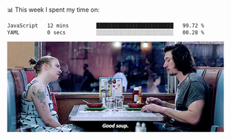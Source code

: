 📊 This week I spent my time on:
<!--START_SECTION:waka-->

```text
JavaScript   12 mins         █████████████████████████   99.72 %
YAML         0 secs          ░░░░░░░░░░░░░░░░░░░░░░░░░   00.28 %
```

<!--END_SECTION:waka-->


![](goodSoup.gif)
